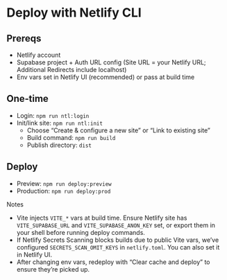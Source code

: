 # Deploy with Netlify CLI

## Prereqs
- Netlify account
- Supabase project + Auth URL config (Site URL = your Netlify URL; Additional Redirects include localhost)
- Env vars set in Netlify UI (recommended) or pass at build time

## One‑time
- Login: `npm run ntl:login`
- Init/link site: `npm run ntl:init`
  - Choose “Create & configure a new site” or “Link to existing site”
  - Build command: `npm run build`
  - Publish directory: `dist`

## Deploy
- Preview: `npm run deploy:preview`
- Production: `npm run deploy:prod`

Notes
- Vite injects `VITE_*` vars at build time. Ensure Netlify site has `VITE_SUPABASE_URL` and `VITE_SUPABASE_ANON_KEY` set, or export them in your shell before running deploy commands.
- If Netlify Secrets Scanning blocks builds due to public Vite vars, we’ve configured `SECRETS_SCAN_OMIT_KEYS` in `netlify.toml`. You can also set it in Netlify UI.
- After changing env vars, redeploy with “Clear cache and deploy” to ensure they’re picked up.

